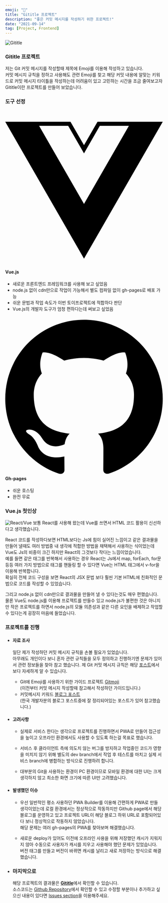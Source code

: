 ```yaml
---
emoji: "🚀"
title: "Gititle 프로젝트"
description: "좋은 커밋 메시지를 작성하기 위한 프로젝트!"
date: "2021-09-14"
tag: [Project, Frontend]
---
```


![Gititle](https://user-images.githubusercontent.com/71566740/133243088-ce29c1c0-e610-4ced-ada7-35a31a0222f2.png)

### Gititle 프로젝트

저는 Git 커밋 메시지를 작성할때 제목에 Emoji를 이용해 작성하고 있습니다.
<br>커밋 메시지 규칙을 정하고 사용해도 관련 Emoji를 찾고 해당 커밋 내용에 알맞는 키워드로 커밋 메시지 타이틀을 작성하는데 어려움이 있고 고민하는 시간을 조금 줄여보고자 Gititle이란 프로젝트를 만들어 보았습니다.

### 도구 선정

<div class="svg-wrap"></div>

#### <svg role="img" viewBox="0 0 24 24" xmlns="http://www.w3.org/2000/svg"><title>Vue.js</title><path d="M24,1.61H14.06L12,5.16,9.94,1.61H0L12,22.39ZM12,14.08,5.16,2.23H9.59L12,6.41l2.41-4.18h4.43Z"/></svg>Vue.js

- 새로운 프론트엔드 프레임워크를 사용해 보고 싶었음
- node.js 없이 cdn만으로 작업이 가능해서 별도 컴파일 없이 gh-pages로 배포 가능
- 쉬운 문법과 작업 속도가 이번 토이프로젝트에 적합하다 판단
- Vue.js의 개발자 도구가 엄청 편하다는데 써보고 싶었음

#### <svg role="img" viewBox="0 0 24 24" xmlns="http://www.w3.org/2000/svg"><title>GitHub</title><path d="M12 .297c-6.63 0-12 5.373-12 12 0 5.303 3.438 9.8 8.205 11.385.6.113.82-.258.82-.577 0-.285-.01-1.04-.015-2.04-3.338.724-4.042-1.61-4.042-1.61C4.422 18.07 3.633 17.7 3.633 17.7c-1.087-.744.084-.729.084-.729 1.205.084 1.838 1.236 1.838 1.236 1.07 1.835 2.809 1.305 3.495.998.108-.776.417-1.305.76-1.605-2.665-.3-5.466-1.332-5.466-5.93 0-1.31.465-2.38 1.235-3.22-.135-.303-.54-1.523.105-3.176 0 0 1.005-.322 3.3 1.23.96-.267 1.98-.399 3-.405 1.02.006 2.04.138 3 .405 2.28-1.552 3.285-1.23 3.285-1.23.645 1.653.24 2.873.12 3.176.765.84 1.23 1.91 1.23 3.22 0 4.61-2.805 5.625-5.475 5.92.42.36.81 1.096.81 2.22 0 1.606-.015 2.896-.015 3.286 0 .315.21.69.825.57C20.565 22.092 24 17.592 24 12.297c0-6.627-5.373-12-12-12" /></svg> Gh-pages

- 쉬운 호스팅
- 완전 무료

### Vue.js 첫인상

![React/Vue](https://user-images.githubusercontent.com/71566740/133247169-745841aa-f06c-47dd-be7e-9ad19e31767c.jpg)
보통 React를 사용해 왔는데 Vue를 쓰면서 HTML 코드 활용이 신선하다고 생각했습니다.

React 코드를 작성하다보면 HTML보다는 Js에 힘이 실어진 느낌이고 같은 결과물을 만들어 낼때도 여러 방법중 내 생각에 적합한 방법을 채택해서 사용하는 식이었는데 Vue도 Js의 비중이 크긴 하지만 React의 그것보다 작다는 느낌이었습니다.
<br>예를 들면 같은 태그를 반복해서 사용하는 경우 React는 Js에서 map, forEach, for문 등등 여러 가지 방법으로 태그를 핸들링 할 수 있다면 Vue는 HTML 태그에서 v-for을 이용해 반복합니다.
<br>확실히 전체 코드 구성을 보면 React의 JSX 문법 보다 훨씬 기본 HTML에 친화적인 문법으로 코드를 작성할 수 있었습니다.

그리고 node.js 없이 cdn만으로 결과물을 만들어 낼 수 있다는것도 매우 편했습니다.
<br>물론 Vue도 node.js를 이용해 프로젝트를 만들수 있고 node.js가 불편한 것은 아니지만 작은 프로젝트를 하면서 node.js의 모듈 의존성과 같은 다른 요인을 배제하고 작업할수 있다는게 굉장히 마음에 들었습니다.

### 프로젝트를 진행

- #### 자료 조사

  일단 제가 작성하던 커밋 메시지 규칙을 손볼 필요가 있었습니다.
  <br>아무래도 개인이다 보니 혼자 관련 규칙들을 모두 정의하고 진행하기엔 문제가 있어서 관련 정보들을 찾아 참고 했습니다.
  제 Git 커밋 메시지 규칙은 해당 [포스트](https://hyeokjaelee.github.io/good-commit-message/)에서 보다 자세하게 알 수 있습니다.

  - Git에 Emoji를 사용하기 위한 가이드 프로젝트 [Gitmoji](https://gitmoji.dev/)
    <br>(이전부터 커밋 메시지 작성할때 참고해서 작성하던 가이드입니다.)
  - 커밋메시지 키워드 [블로그 포스트](https://blog.ull.im/engineering/2019/03/10/logs-on-git.html)
    <br>(한국 개발자분의 블로그 포스트중에 잘 정리되어있는 포스트가 있어 참고했습니다.)

- #### 고려사항

  - 실제로 서비스 한다는 생각으로 프로젝트를 진행하면서 PWA로 만들어 접근성을 높이고 오프라인 환경에서도 사용할 수 있도록 하는걸 목표로 했습니다.

  - 서비스 후 클라이언트 측에 의도치 않는 버그를 방지하고 작업중인 코드가 영향을 미치지 않기 위해 별도의 dev branch에서 작업 후 테스트를 마치고 실제 서비스 branch에 병합하는 방식으로 진행하려 합니다.

  - 대부분의 Git을 사용하는 환경이 PC 환경이므로 모바일 환경에 대한 UI는 크게 생각하지 않고 최소한 화면 크기에 따른 UI만 고려했습니다.

- #### 발생했던 이슈

  - 우선 일반적인 평소 사용하던 PWA Builder를 이용해 간편하게 PWA로 만들 생각이었는데 로컬 환경에서는 정상적으로 작동하지만
    Github page에서 해당 블로그를 운영하고 있고 프로젝트 URL이 해당 블로그 하위 URL로 포함되어있다 보니 정상적으로 작동하지 않았습니다.
    <br>해당 문제는 여러 gh-pages의 PWA를 찾아보며 해결했습니다.

  - 새로운 deploy가 있어도 이전에 오프라인 사용을 위해 저장했던 캐시가 지워지지 않아 수동으로 사용자가 캐시를 지우고 사용해야 했던 문제가 있었습니다.
    <br>버전 태그를 만들고 버전이 바뀌면 캐시를 날리고 새로 저장하는 방식으로 해결했습니다.

- ### 마지막으로
  해당 프로젝트의 결과물은 [**Gititle**](https://hyeokjaelee.github.io/gititle/)에서 확인할 수 있습니다.
  <br>소스코드는 [Github Repository](https://github.com/HyeokjaeLee/gititle)에서 확인할 수 있고 수정할 부분이나 추가하고 싶으신 내용이 있다면 [Issues section](https://github.com/HyeokjaeLee/gititle/issues)을 이용해주세요.

